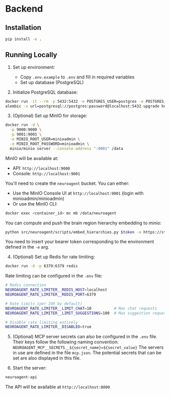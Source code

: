 # Backend

## Installation
```bash
pip install -e .
```

## Running Locally

1. Set up environment:
   - Copy `.env.example` to `.env` and fill in required variables
   - Set up database (PostgreSQL)

2. Initialize PostgreSQL database:
```bash
docker run -it --rm -p 5432:5432 -e POSTGRES_USER=postgres -e POSTGRES_PASSWORD=password postgres:latest
alembic -x url=postgresql://postgres:password@localhost:5432 upgrade head
```

3. (Optional) Set up MinIO for storage:
```bash
docker run -d \
  -p 9000:9000 \
  -p 9001:9001 \
  -e MINIO_ROOT_USER=minioadmin \
  -e MINIO_ROOT_PASSWORD=minioadmin \
  minio/minio server --console-address ":9001" /data
```
MinIO will be available at:
- API: `http://localhost:9000`
- Console: `http://localhost:9001`

You'll need to create the `neuroagent` bucket. You can either:
- Use the MinIO Console UI at `http://localhost:9001` (login with minioadmin/minioadmin)
- Or use the MinIO CLI:
```bash
docker exec <container_id> mc mb /data/neuroagent
```

You can compute and push the brain region hierarchy embedding to minio:
```bash
python src/neuroagent/scripts/embed_hierarchies.py $token -e https://staging.openbraininstitute.org/api/entitycore/ -u http://localhost:9000 -b neuroagent -a minioadmin -s minioadmin
```
You need to insert your bearer token corresponding to the environment defined in the `-e` arg.

4. (Optional) Set up Redis for rate limiting:
```bash
docker run -d -p 6379:6379 redis
```

Rate limiting can be configured in the `.env` file:
```bash
# Redis connection
NEUROAGENT_RATE_LIMITER__REDIS_HOST=localhost
NEUROAGENT_RATE_LIMITER__REDIS_PORT=6379

# Rate limits (per 24h by default)
NEUROAGENT_RATE_LIMITER__LIMIT_CHAT=10          # Max chat requests
NEUROAGENT_RATE_LIMITER__LIMIT_SUGGESTIONS=100  # Max suggestion requests

# Disable rate limiting entirely
NEUROAGENT_RATE_LIMITER__DISABLED=true
```

5. (Optional) MCP server secrets can also be configured in the `.env` file.
Their keys follow the following naming convention:
`NEUROAGENT_MCP__SECRETS__${secret_name}=${secret_value}`
The servers in use are defined in the file `mcp.json`.
The potential secrets that can be set are also displayed in this file.

6. Start the server:
```bash
neuroagent-api
```

The API will be available at `http://localhost:8000`
